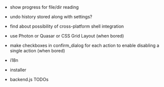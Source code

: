 * show progress for file/dir reading
* undo history stored along with settings?
* find about possibility of cross-platform shell integration
* use Photon or Quasar or CSS Grid Layout (when bored)
* make checkboxes in confirm_dialog for each action to enable disabling a single action (when bored)
* i18n
* installer

* backend.js TODOs